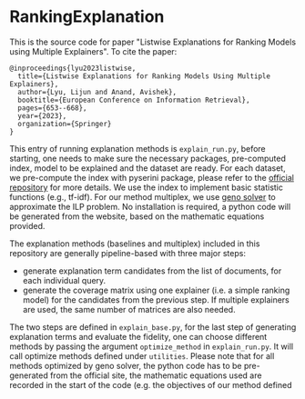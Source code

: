 # RankingExplanation
This is the source code for paper "Listwise Explanations for Ranking Models using Multiple Explainers".
To cite the paper:
```
@inproceedings{lyu2023listwise,
  title={Listwise Explanations for Ranking Models Using Multiple Explainers},
  author={Lyu, Lijun and Anand, Avishek},
  booktitle={European Conference on Information Retrieval},
  pages={653--668},
  year={2023},
  organization={Springer}
}
```

This entry of running explanation methods is `explain_run.py`, before starting, one needs to make sure the necessary packages, pre-computed index, model to be explained and the dataset are ready. For each dataset, we pre-compute the index with pyserini package, please refer to the [official repository](https://github.com/castorini/pyserini) for more details. We use the index to implement basic statistic functions (e.g., tf-idf). For our method multiplex, we use [geno solver](https://www.geno-project.org) to approximate the ILP problem. No installation is required, a python code will be generated from the website, based on the mathematic equations provided.  

The explanation methods (baselines and multiplex) included in this repository are generally pipeline-based with three major steps:
- generate explanation term candidates from the list of documents, for each individual query.   
- generate the coverage matrix using one explainer (i.e. a simple ranking model) for the candidates from the previous step. If multiple explainers are used, the same number of matrices are also needed.

The two steps are defined in `explain_base.py`, for the last step of generating explanation terms and evaluate the fidelity, one can choose different methods by passing the argument `optimize_method` in `explain_run.py`. It will call optimize methods defined under `utilities`. Please note that for all methods optimized by geno solver, the python code has to be pre-generated from the official site, the mathematic equations used are recorded in the start of the code (e.g. the objectives of our method defined in the paper can be found in geno_solver_multi.py).
